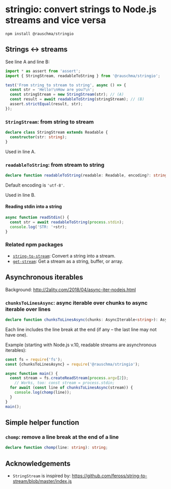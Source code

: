 # stringio: convert strings to Node.js streams and vice versa

```
npm install @rauschma/stringio
```

## Strings ↔︎ streams

See line A and line B:

```js
import * as assert from 'assert';
import { StringStream, readableToString } from '@rauschma/stringio';

test('From string to stream to string', async () => {
  const str = 'Hello!\nHow are you?\n';
  const stringStream = new StringStream(str); // (A)
  const result = await readableToString(stringStream); // (B)
  assert.strictEqual(result, str);
});
```

### `StringStream`: from string to stream

```typescript
declare class StringStream extends Readable {
  constructor(str: string);
}
```

Used in line A.

### `readableToString`: from stream to string

```typescript
declare function readableToString(readable: Readable, encoding?: string): Promise<string>;
```

Default encoding is `'utf-8'`.

Used in line B.

#### Reading stdin into a string

```typescript
async function readStdin() {
  const str = await readableToString(process.stdin);
  console.log('STR: '+str);
}
```

### Related npm packages

* [`string-to-stream`](https://github.com/feross/string-to-stream): Convert a string into a stream.
* [`get-stream`](https://github.com/sindresorhus/get-stream): Get a stream as a string, buffer, or array.

## Asynchronous iterables

Background: http://2ality.com/2018/04/async-iter-nodejs.html

### `chunksToLinesAsync`: async iterable over chunks to async iterable over lines

```typescript
declare function chunksToLinesAsync(chunks: AsyncIterable<string>): AsyncIterable<string>;
```

Each line includes the line break at the end (if any – the last line may not have one).

Example (starting with Node.js v.10, readable streams are asynchronous iterables):

```js
const fs = require('fs');
const {chunksToLinesAsync} = require('@rauschma/stringio');

async function main() {
  const stream = fs.createReadStream(process.argv[2]);
    // Works, too: const stream = process.stdin;
  for await (const line of chunksToLinesAsync(stream)) {
    console.log(chomp(line));
  }
}
main();
```

## Simple helper function

### `chomp`: remove a line break at the end of a line

```typescript
declare function chomp(line: string): string;
```

## Acknowledgements

* `StringStream` is inspired by: https://github.com/feross/string-to-stream/blob/master/index.js
